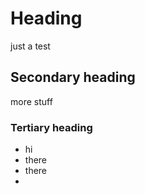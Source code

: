 # Heading
just a test
## Secondary heading
more stuff
### Tertiary heading

* hi 
* there
* there
*
